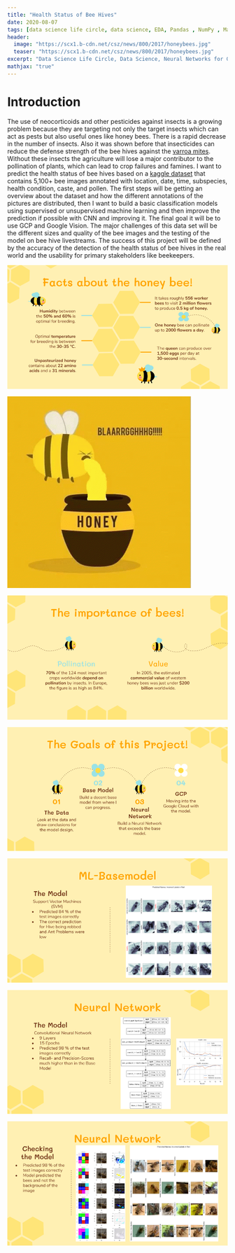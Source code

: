 ```yaml
---
title: "Health Status of Bee Hives"
date: 2020-08-07
tags: [data science life circle, data science, EDA, Pandas , NumPy , Matplotlib , Seaborn , sklearn, CNN, GCP]
header:
  image: "https://scx1.b-cdn.net/csz/news/800/2017/honeybees.jpg"
  teaser: "https://scx1.b-cdn.net/csz/news/800/2017/honeybees.jpg"
excerpt: "Data Science Life Circle, Data Science, Neural Networks for Good"
mathjax: "true"
---
```


# Introduction

The use of neocorticoids and other pesticides against insects is a growing problem because they are targeting not only the target insects which can act as pests but also useful ones like honey bees. There is a rapid decrease in the number of insects. Also it was shown before that insecticides can reduce the defense strength of the bee hives against the [varroa mites](https://www.nature.com/articles/s41598-019-44207-1). Without these insects the agriculture will lose a major contributor to the pollination of plants, which can lead to crop failures and famines.
I want to predict the health status of bee hives based on a [kaggle dataset](https://www.kaggle.com/jenny18/honey-bee-annotated-images) that contains 5,100+ bee images annotated with location, date, time, subspecies, health condition, caste, and pollen. 
The first steps will be getting an overview about the dataset and how the different annotations of the pictures are distributed, then I want to build a basic classification models using supervised or unsupervised machine learning and then improve the prediction if possible with CNN and improving it. The final goal it will be to use GCP and Google Vision. The major challenges of this data set will be the different sizes and quality of the bee images and the testing of the model on bee hive livestreams.
The success of this project will be defined by the accuracy of the detection of the health status of bee hives in the real world and the usability for primary stakeholders like beekeepers. 


![Alt Text](/images/2020-08-07-Health_Status_of_Bee_Hives/Facts.png)

![Alt Text](/images/2020-08-07-Health_Status_of_Bee_Hives/WhiteSoftGroundbeetle-small.gif)

![Alt Text](/images/2020-08-07-Health_Status_of_Bee_Hives/Importance.png)

![Alt Text](/images/2020-08-07-Health_Status_of_Bee_Hives/Goals.png)

![Alt Text](/images/2020-08-07-Health_Status_of_Bee_Hives/BaseModel.png)

![Alt Text](/images/2020-08-07-Health_Status_of_Bee_Hives/NN.png)

![Alt Text](/images/2020-08-07-Health_Status_of_Bee_Hives/NN2.png)






